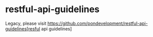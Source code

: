# restful-api-guidelines

Legacy, please visit https://github.com/pondevelopment/restful-api-guidelines[resful api guidelines]
